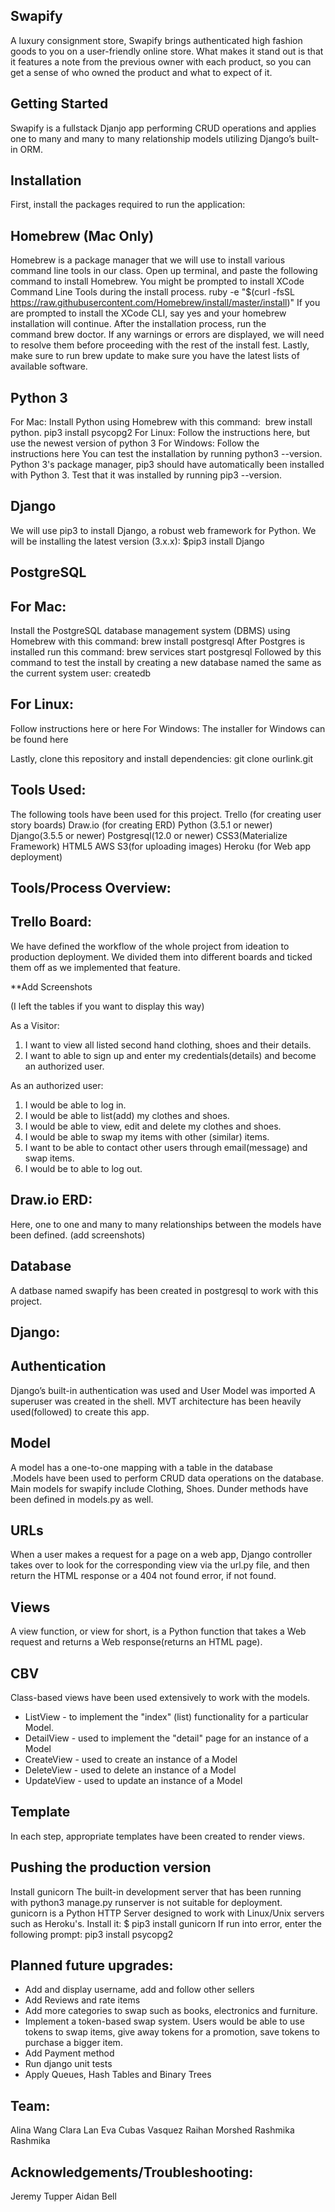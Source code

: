 ## Swapify

A luxury consignment store, Swapify brings authenticated high fashion goods to you on a user-friendly online store. What makes it stand out is that it features a note from the previous owner with each product, so you can get a sense of who owned the product and what to expect of it.

## Getting Started
Swapify is a fullstack Djanjo app performing CRUD operations and  applies one to many and many to many relationship models utilizing Django’s built-in ORM.

## Installation
First, install the packages required to run the application:
## Homebrew (Mac Only)
Homebrew is a package manager that we will use to install various command line tools in our class.
Open up terminal, and paste the following command to install Homebrew. You might be prompted to install XCode Command Line Tools during the install process.
ruby -e "$(curl -fsSL https://raw.githubusercontent.com/Homebrew/install/master/install)"
If you are prompted to install the XCode CLI, say yes and your homebrew installation will continue.
After the installation process, run the command brew doctor. If any warnings or errors are displayed, we will need to resolve them before proceeding with the rest of the install fest.
Lastly, make sure to run brew update to make sure you have the latest lists of available software.

## Python 3
For Mac: Install Python using Homebrew with this command: 
brew install python.
pip3 install psycopg2
For Linux: Follow the instructions here, but use the newest version of python 3
For Windows: Follow the instructions here
You can test the installation by running python3 --version.
Python 3's package manager, pip3 should have automatically been installed with Python 3. Test that it was installed by running pip3 --version.

## Django
We will use pip3 to install Django, a robust web framework for Python. We will be installing the latest version (3.x.x):
$pip3 install Django

## PostgreSQL
## For Mac:
Install the PostgreSQL database management system (DBMS) using Homebrew with this command:
brew install postgresql
After Postgres is installed run this command:
brew services start postgresql
Followed by this command to test the install by creating a new database named the same as the current system user:
createdb
## For Linux:
Follow instructions here or here
For Windows: The installer for Windows can be found here


Lastly, clone this repository and install dependencies:
git clone ourlink.git

## Tools Used:
The following tools have been used  for this project.
Trello (for creating user story boards)
Draw.io (for creating ERD)
Python (3.5.1 or newer)
Django(3.5.5 or newer)
Postgresql(12.0 or newer)
CSS3(Materialize Framework)
HTML5
AWS S3(for uploading images)
Heroku (for Web app deployment)

## Tools/Process Overview:

## Trello Board:
We have defined the workflow of the whole project from ideation to production deployment.  We divided them into different boards and ticked them off as we implemented that feature.

**Add Screenshots

(I left the tables if you want to display this way)

As a Visitor:
1. I want to view all listed second hand clothing, shoes and their details.
2. I want to able to sign up and enter my credentials(details) and become an authorized user. 

As an authorized user:
1. I would be able to log in.
2. I would be able to list(add) my clothes and shoes.
3. I would be able to view, edit and delete my clothes and shoes.
4. I would be able to swap my items with other (similar) items.
5. I want to be able to contact other users through email(message) and swap items.
6. I would be to able to log out.

## Draw.io ERD:
Here, one to one and many to many relationships between the models have been defined. 
(add screenshots)

## Database
A datbase named swapify has been created in postgresql to work with this project.

## Django:

## Authentication
Django’s built-in authentication was used and User Model was imported
A superuser was created in the shell.
MVT architecture has been heavily used(followed) to create this app.

## Model
A model has a one-to-one mapping with a table in the database .Models have been used to perform CRUD data operations on the database. 
Main models for swapify include Clothing, Shoes. Dunder methods have been defined in models.py as well.

## URLs
When a user makes a request for a page on a web app, Django controller takes over to look for the corresponding view via the url.py file, and then return the HTML response or a 404 not found error, if not found.

## Views
A view function, or view for short, is a Python function that takes a Web request and returns a Web response(returns an HTML page).

## CBV
Class-based views have been used extensively to work with the models.
- ListView - to implement the "index" (list) functionality for a particular Model.
- DetailView - used to implement the "detail" page for an instance of a Model
- CreateView - used to create an instance of a Model
- DeleteView - used to delete an instance of a Model
- UpdateView - used to update an instance of a Model

## Template
 In each step, appropriate templates have been created to render views.

## Pushing the production version
Install gunicorn
The built-in development server that has been  running with python3 manage.py runserver is not suitable for deployment.
gunicorn is a Python HTTP Server designed to work with Linux/Unix servers such as Heroku's.
Install it:
$ pip3 install gunicorn
If run into error, enter the following prompt:
pip3 install psycopg2


## Planned future upgrades:
- Add and display username, add and follow other sellers
-  Add Reviews and rate items
- Add more categories to swap such as books, electronics and furniture.
- Implement a token-based swap system. Users would be able to use tokens to swap items, give away tokens for a promotion, save tokens to purchase a bigger item. 
- Add Payment method
- Run django unit tests
- Apply Queues, Hash Tables and Binary Trees

## Team:
Alina Wang
Clara Lan
Eva Cubas Vasquez
Raihan Morshed
Rashmika Rashmika

## Acknowledgements/Troubleshooting:
Jeremy Tupper
Aidan Bell




